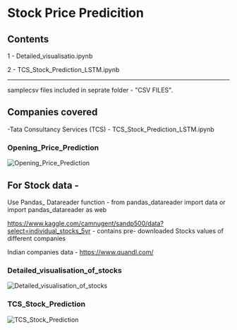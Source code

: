 # Stock Price Predicition

## Contents

1 - Detailed_visualisatio.ipynb

2 - TCS_Stock_Prediction_LSTM.ipynb



----
samplecsv files included in seprate folder - "CSV FILES".

## Companies covered


-Tata Consultancy Services (TCS) - TCS_Stock_Prediction_LSTM.ipynb


### Opening_Price_Prediction
![Opening_Price_Prediction](Images/Openingpricepredictions.png)

## For Stock data -

Use Pandas_ Datareader function - from pandas_datareader import data or import pandas_datareader as web


https://www.kaggle.com/camnugent/sandp500/data?select=individual_stocks_5yr - contains pre- downloaded Stocks values of different companies

Indian companies data - https://www.quandl.com/

### Detailed_visualisation_of_stocks
![Detailed_visualisation_of_stocks](/Images/indepth-1.png)

### TCS_Stock_Prediction
![TCS_Stock_Prediction](/Images/TCS-stockpredicion3.png)

